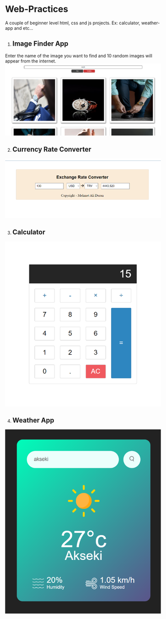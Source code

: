 # Web-Practices
A couple of beginner level html, css and js projects. Ex: calculator, weather-app and etc...

1. ## Image Finder App
Enter the name of the image you want to find and 10 random images will appear from the internet.
![img!](https://raw.githubusercontent.com/mehmet-ali-duran/Web-Practices/refs/heads/main/ss/find_image.png)

2. ## Currency Rate Converter
![img!](https://raw.githubusercontent.com/mehmet-ali-duran/Web-Practices/refs/heads/main/ss/currency_rate.png)

3. ## Calculator
![img!](https://raw.githubusercontent.com/mehmet-ali-duran/Web-Practices/refs/heads/main/ss/calculator.png)

4. ## Weather App
![img!](https://raw.githubusercontent.com/mehmet-ali-duran/Web-Practices/refs/heads/main/ss/weather-app.png)
